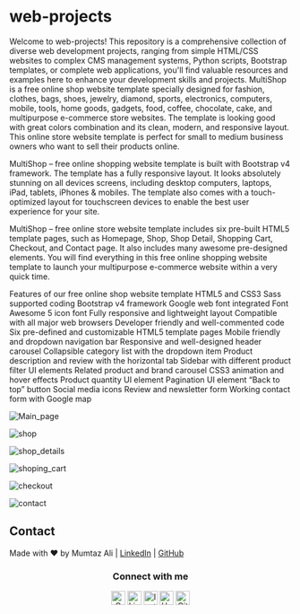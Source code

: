 # web-projects
Welcome to web-projects! This repository is a comprehensive collection of diverse web development projects, ranging from simple HTML/CSS websites to complex CMS management systems, Python scripts, Bootstrap templates, or complete web applications, you'll find valuable resources and examples here to enhance your development skills and projects.
MultiShop is a free online shop website template specially designed for fashion, clothes, bags, shoes, jewelry, diamond, sports, electronics, computers, mobile, tools, home goods, gadgets, food, coffee, chocolate, cake, and multipurpose e-commerce store websites. The template is looking good with great colors combination and its clean, modern, and responsive layout. This online store website template is perfect for small to medium business owners who want to sell their products online.

MultiShop – free online shopping website template is built with Bootstrap v4 framework. The template has a fully responsive layout. It looks absolutely stunning on all devices screens, including desktop computers, laptops, iPad, tablets, iPhones & mobiles. The template also comes with a touch-optimized layout for touchscreen devices to enable the best user experience for your site.

MultiShop – free online store website template includes six pre-built HTML5 template pages, such as Homepage, Shop, Shop Detail, Shopping Cart, Checkout, and Contact page. It also includes many awesome pre-designed elements. You will find everything in this free online shopping website template to launch your multipurpose e-commerce website within a very quick time.

Features of our free online shop website template
HTML5 and CSS3
Sass supported coding
Bootstrap v4 framework
Google web font integrated
Font Awesome 5 icon font
Fully responsive and lightweight layout
Compatible with all major web browsers
Developer friendly and well-commented code
Six pre-defined and customizable HTML5 template pages
Mobile friendly and dropdown navigation bar
Responsive and well-designed header carousel
Collapsible category list with the dropdown item
Product description and review with the horizontal tab
Sidebar with different product filter UI elements
Related product and brand carousel
CSS3 animation and hover effects
Product quantity UI element
Pagination UI element
“Back to top” button
Social media icons
Review and newsletter form
Working contact form with Google map

![Main_page](https://github.com/engrmumtazali0112/web-projects/assets/156393630/bf3a03ac-153e-42f6-9e62-98f0ff9534b5)



![shop](https://github.com/engrmumtazali0112/web-projects/assets/156393630/3b0da940-93a9-45a3-9f97-65053739bb04)

![shop_details](https://github.com/engrmumtazali0112/web-projects/assets/156393630/d7621fad-74dc-486a-b65c-b371554ea1cc)

![shoping_cart](https://github.com/engrmumtazali0112/web-projects/assets/156393630/4fbd5590-2253-4b4f-ad78-bfb56de79d8b)

![checkout](https://github.com/engrmumtazali0112/web-projects/assets/156393630/c29aec8d-f8e4-4a68-afa4-1522bd89690f)

![contact](https://github.com/engrmumtazali0112/web-projects/assets/156393630/bc688e87-a973-4f2b-a06e-d44230aec123)

## Contact
Made with ❤️ by Mumtaz Ali | [LinkedIn](https://www.linkedin.com/in/mumtaz-ali) | [GitHub](https://github.com/engrmumtazali0112)
<div align="center">
<h3> Connect with me
</h3> 
<p align="center">
    <a href="mailto:engrmumtazali01@gmail.com" target="_blank"><img alt="Gmail" width="25px" src="https://github.com/TheDudeThatCode/TheDudeThatCode/blob/master/Assets/Gmail.svg"></a> 
    <a href="https://www.linkedin.com/in/mumtazali12/" target="_blank"><img alt="LinkedIn" width="25px" src="https://github.com/TheDudeThatCode/TheDudeThatCode/blob/master/Assets/Linkedin.svg"></a>
    <a href="https://www.instagram.com/its_maliyzi?igsh=MWR1Y2x1a2xpazBpOA==" target="_blank"><img alt="Instagram" width="25px" src="https://github.com/TheDudeThatCode/TheDudeThatCode/blob/master/Assets/Instagram.svg"></a>
    <a href="https://www.hackerrank.com/profile/engrmumtazali01" target="_blank"><img alt="HackerRank" width="25px" src="https://github.com/TheDudeThatCode/TheDudeThatCode/blob/master/Assets/HackerRank.svg"></a>
    <a href="https://github.com/engrmumtazali0112" target="_blank"><img src="https://cdn.svgporn.com/logos/github-icon.svg" alt="Github logo" width="25px"></a>
</p>  

